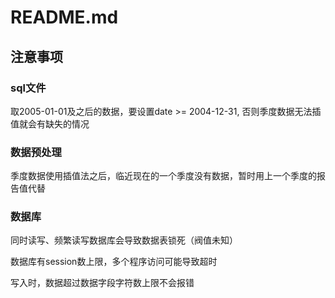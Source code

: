 # README.md

## 注意事项

### sql文件

取2005-01-01及之后的数据，要设置date >= 2004-12-31, 否则季度数据无法插值就会有缺失的情况

### 数据预处理

季度数据使用插值法之后，临近现在的一个季度没有数据，暂时用上一个季度的报告值代替

### 数据库

同时读写、频繁读写数据库会导致数据表锁死（阀值未知）

数据库有session数上限，多个程序访问可能导致超时

写入时，数据超过数据字段字符数上限不会报错
